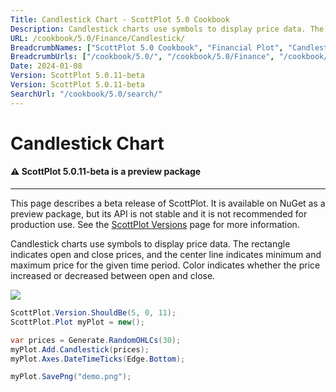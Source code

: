 ```yaml
---
Title: Candlestick Chart - ScottPlot 5.0 Cookbook
Description: Candlestick charts use symbols to display price data. The rectangle indicates open and close prices, and the center line indicates minimum and maximum price for the given time period. Color indicates whether the price increased or decreased between open and close.
URL: /cookbook/5.0/Finance/Candlestick/
BreadcrumbNames: ["ScottPlot 5.0 Cookbook", "Financial Plot", "Candlestick Chart"]
BreadcrumbUrls: ["/cookbook/5.0/", "/cookbook/5.0/Finance", "/cookbook/5.0/Finance/Candlestick"]
Date: 2024-01-08
Version: ScottPlot 5.0.11-beta
Version: ScottPlot 5.0.11-beta
SearchUrl: "/cookbook/5.0/search/"
---
```


# Candlestick Chart



<div class='alert alert-warning' role='alert'><h4 class='alert-heading py-0 my-0'>⚠️ ScottPlot 5.0.11-beta is a preview package</h4><hr /><p class='mb-0'><span class='fw-semibold'>This page describes a beta release of ScottPlot.</span> It is available on NuGet as a preview package, but its API is not stable and it is not recommended for production use. See the <a href='https://scottplot.net/versions/'>ScottPlot Versions</a> page for more information. </p></div>



Candlestick charts use symbols to display price data. The rectangle indicates open and close prices, and the center line indicates minimum and maximum price for the given time period. Color indicates whether the price increased or decreased between open and close.

[![](/cookbook/5.0/images/Candlestick.png)](/cookbook/5.0/images/Candlestick.png)

```cs
ScottPlot.Version.ShouldBe(5, 0, 11);
ScottPlot.Plot myPlot = new();

var prices = Generate.RandomOHLCs(30);
myPlot.Add.Candlestick(prices);
myPlot.Axes.DateTimeTicks(Edge.Bottom);

myPlot.SavePng("demo.png");

```

